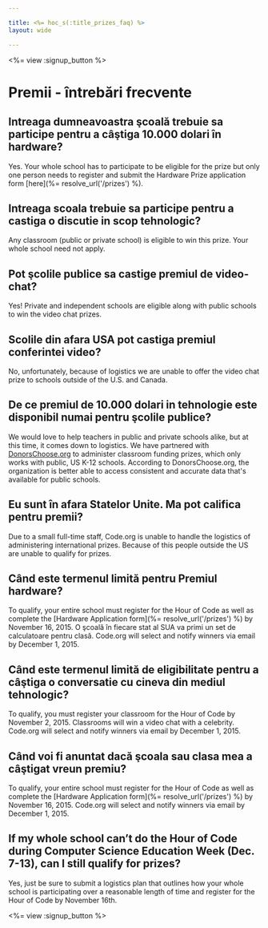 ```yaml
---

title: <%= hoc_s(:title_prizes_faq) %>
layout: wide

---
```


<%= view :signup_button %>

# Premii - întrebări frecvente

## Intreaga dumneavoastra şcoală trebuie sa participe pentru a câştiga 10.000 dolari în hardware?

Yes. Your whole school has to participate to be eligible for the prize but only one person needs to register and submit the Hardware Prize application form [here](%= resolve_url('/prizes') %).

## Intreaga scoala trebuie sa participe pentru a castiga o discutie in scop tehnologic?

Any classroom (public or private school) is eligible to win this prize. Your whole school need not apply.

## Pot şcolile publice sa castige premiul de video-chat?

Yes! Private and independent schools are eligible along with public schools to win the video chat prizes.

## Scolile din afara USA pot castiga premiul conferintei video?

No, unfortunately, because of logistics we are unable to offer the video chat prize to schools outside of the U.S. and Canada.

## De ce premiul de 10.000 dolari in tehnologie este disponibil numai pentru şcolile publice?

We would love to help teachers in public and private schools alike, but at this time, it comes down to logistics. We have partnered with [DonorsChoose.org](http://donorschoose.org) to administer classroom funding prizes, which only works with public, US K-12 schools. According to DonorsChoose.org, the organization is better able to access consistent and accurate data that's available for public schools.

## Eu sunt în afara Statelor Unite. Ma pot califica pentru premii?

Due to a small full-time staff, Code.org is unable to handle the logistics of administering international prizes. Because of this people outside the US are unable to qualify for prizes.

## Când este termenul limită pentru Premiul hardware?

To qualify, your entire school must register for the Hour of Code as well as complete the [Hardware Application form](%= resolve_url('/prizes') %) by November 16, 2015. O şcoală în fiecare stat al SUA va primi un set de calculatoare pentru clasă. Code.org will select and notify winners via email by December 1, 2015.

## Când este termenul limită de eligibilitate pentru a câştiga o conversatie cu cineva din mediul tehnologic?

To qualify, you must register your classroom for the Hour of Code by November 2, 2015. Classrooms will win a video chat with a celebrity. Code.org will select and notify winners via email by December 1, 2015.

## Când voi fi anuntat dacă şcoala sau clasa mea a câştigat vreun premiu?

To qualify, your entire school must register for the Hour of Code as well as complete the [Hardware Application form](%= resolve_url('/prizes') %) by November 16, 2015. Code.org will select and notify winners via email by December 1, 2015.

## If my whole school can’t do the Hour of Code during Computer Science Education Week (Dec. 7-13), can I still qualify for prizes?

Yes, just be sure to submit a logistics plan that outlines how your whole school is participating over a reasonable length of time and register for the Hour of Code by November 16th.

<%= view :signup_button %>